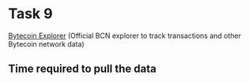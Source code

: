 # Task 9

[Bytecoin Explorer](https://explorer.bytecoin.org) (Official BCN explorer to track transactions and other Bytecoin network data)


## Time required to pull the data


